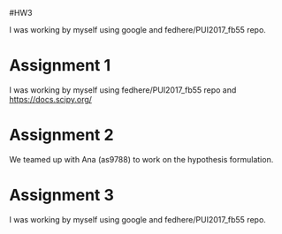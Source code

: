 #HW3

I was working by myself using google and fedhere/PUI2017_fb55 repo.

# Assignment 1
I was working by myself using fedhere/PUI2017_fb55 repo and https://docs.scipy.org/

# Assignment 2
We teamed up with Ana (as9788) to work on the hypothesis formulation.

# Assignment 3
I was working by myself using google and fedhere/PUI2017_fb55 repo.

